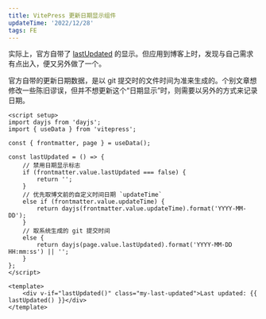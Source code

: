 ```yaml
---
title: VitePress 更新日期显示组件
updateTime: '2022/12/28'
tags: FE
---
```


实际上，官方自带了 [lastUpdated](https://vitepress.vuejs.org/config/frontmatter-configs#lastupdated) 的显示。但应用到博客上时，发现与自己需求有点出入，便又另外做了一个。

官方自带的更新日期数据，是以 git 提交时的文件时间为准来生成的。个别文章想修改一些陈旧谬误，但并不想更新这个“日期显示”时，则需要以另外的方式来记录日期。

```vue
<script setup>
import dayjs from 'dayjs';
import { useData } from 'vitepress';

const { frontmatter, page } = useData();

const lastUpdated = () => {
    // 禁用日期显示标志
    if (frontmatter.value.lastUpdated === false) {
        return '';
    }
    // 优先取博文前的自定义时间日期 `updateTime`
    else if (frontmatter.value.updateTime) {
        return dayjs(frontmatter.value.updateTime).format('YYYY-MM-DD');
    }
    // 取系统生成的 git 提交时间
    else {
        return dayjs(page.value.lastUpdated).format('YYYY-MM-DD HH:mm:ss') || '';
    }
};
</script>

<template>
    <div v-if="lastUpdated()" class="my-last-updated">Last updated: {{ lastUpdated() }}</div>
</template>
```